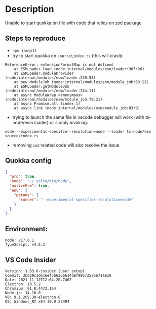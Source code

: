 # Description

Unable to start quokka on file with code that relies on [zod](https://github.com/colinhacks/zod) package

## Steps to reproduce

- `npm install`
- try to start quokka on `source\index.ts` (this will crash)

```
ReferenceError: extensionFormatMap is not defined 
    at ESMLoader.load (node:internal/modules/esm/loader:303:26) 
    at ESMLoader.moduleProvider (node:internal/modules/esm/loader:230:58) 
    at new ModuleJob (node:internal/modules/esm/module_job:63:26) 
    at ESMLoader.getModuleJob (node:internal/modules/esm/loader:244:11) 
    at async ModuleWrap.<anonymous> (node:internal/modules/esm/module_job:78:21) 
    at async Promise.all (index 1) 
    at async link (node:internal/modules/esm/module_job:83:9) 
```

- trying to launch the same file in vscode debugger will work (with ts-node/esm loader) or simply invoking:

```
node --experimental-specifier-resolution=node --loader ts-node/esm source/index.ts
```

- removing `zod` related code will also resolve the issue

## Quokka config

```json
{
  "pro": true,
  "node": "~/.volta/bin/node",
  "nativeEsm": true,
  "env": {
    "params": {
      "runner": "--experimental-specifier-resolution=node"
    }
  }
}
```

## Environment:

```
node: v17.0.1
TypeScript: v4.5.2
```

## VS Code Insider

```
Version: 1.63.0-insider (user setup)
Commit: 3bd29c1d6c6ef5b6265614def99b7257b671ae19
Date: 2021-11-12T12:04:20.740Z
Electron: 13.5.2
Chromium: 91.0.4472.164
Node.js: 14.16.0
V8: 9.1.269.39-electron.0
OS: Windows_NT x64 10.0.22494
```
